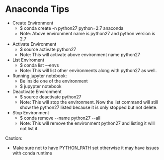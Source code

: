 # Anaconda Tips #

 - Create Environment
   - $ conda create -n python27 python=2.7 anaconda
   - Note: Above environment name is python27 and python version is 2.7
 - Activate Environment
   - $ source activate python27
   - Note: This will activate above environment name python27
 - List Enviroment
   - $ conda list --envs
   - Note: This will list other environments along with python27 as well. 
 - Running jupyter notebook:
   - Be inside one of the environment
   - $ jupypter notebook
 - Deactivate Environment
   - $ source deactivate python27
   - Note: This will stop the environment. Now the list command will still show the python27 listed because it is only stopped but not delete.
 - Stop Environment
   - $ conda remove --name python27 --all
   - Note: This will remove the environment python27 and listing it will not list it. 
   

Caution:
 - Make sure not to have PYTHON_PATH set otherwise it may have issues with conda runtime
 
